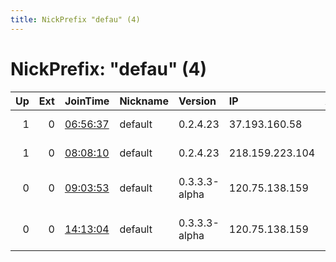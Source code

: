 ```yaml
---
title: NickPrefix "defau" (4)
---
```


# NickPrefix: "defau" (4)

|   Up |   Ext | JoinTime                                                                                            | Nickname   | Version       | IP              | AS                               | CC   |   ORp |   Dirp | OS      | Contact   |   eFamMembers |
|-----:|------:|:----------------------------------------------------------------------------------------------------|:-----------|:--------------|:----------------|:---------------------------------|:-----|------:|-------:|:--------|:----------|--------------:|
|    1 |     0 | [06:56:37](https://metrics.torproject.org/rs.html#details/FCB41791DA593806E9FCA8B9D6BB853CD4B7B7EE) | default    | 0.2.4.23      | 37.193.160.58   | Novotelecom Ltd                  | ru   |   443 |   9030 | Windows | None      |             1 |
|    1 |     0 | [08:08:10](https://metrics.torproject.org/rs.html#details/CE09B09C0AF4E16A10A5C19F6A6C327BCBA44A23) | default    | 0.2.4.23      | 218.159.223.104 | Korea Telecom                    | kr   |   443 |   9030 | Windows | None      |             1 |
|    0 |     0 | [09:03:53](https://metrics.torproject.org/rs.html#details/159254776DFE6AAD3556913A831D6863C0205FF5) | default    | 0.3.3.3-alpha | 120.75.138.159  | So-net Entertainment Corporation | jp   | 28102 |      0 | Windows | None      |             1 |
|    0 |     0 | [14:13:04](https://metrics.torproject.org/rs.html#details/1C103EE9E2B2A9EC7687A6C15523C6A4BE39BD85) | default    | 0.3.3.3-alpha | 120.75.138.159  | So-net Entertainment Corporation | jp   | 28102 |      0 | Windows | None      |             1 |
